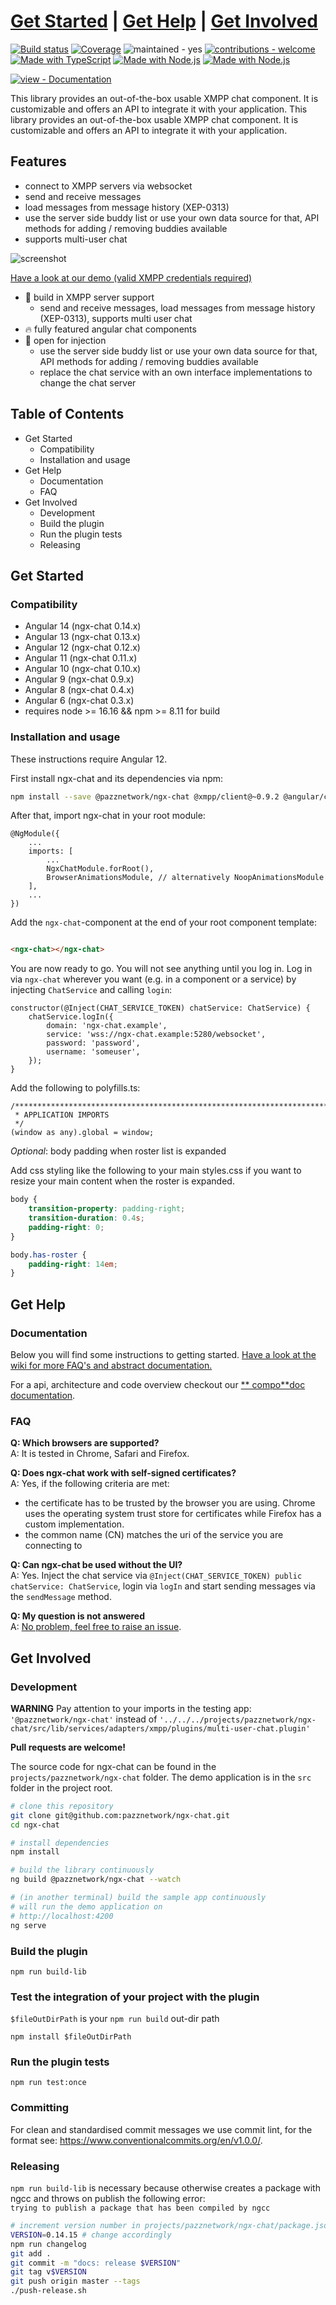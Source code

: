 # [Get Started](https://pazznetwork.github.io/ngx-chat-ghpages/documentation/#get-started) | [Get Help](https://pazznetwork.github.io/ngx-chat-ghpages/documentation/#get-help) | [Get Involved](https://pazznetwork.github.io/ngx-chat-ghpages/documentation/#get-involved)

[![Build status](https://api.travis-ci.com/pazznetwork/ngx-chat.svg?branch=master)](https://travis-ci.com/pazznetwork/ngx-chat) [![Coverage](https://coveralls.io/repos/github/pazznetwork/ngx-chat/badge.svg?branch=master)](https://coveralls.io/github/pazznetwork/ngx-chat) ![maintained - yes](https://img.shields.io/badge/maintained-yes-blue) [![contributions - welcome](https://img.shields.io/badge/contributions-welcome-blue)](https://pazznetwork.github.io/ngx-chat-ghpages/documentation/) [![Made with TypeScript](https://img.shields.io/badge/4-blue?logo=typescript&logoColor=white)](https://typescriptlang.org) [![Made with Node.js](https://img.shields.io/badge/>=10-blue?logo=node.js&logoColor=white)](https://nodejs.org) [![Made with Node.js](https://img.shields.io/badge/12-blue?logo=angular&logoColor=white)](https://angular.io/)

[![view - Documentation](https://img.shields.io/badge/view-Documentation-blue?style=for-the-badge)](https://pazznetwork.github.io/ngx-chat-ghpages/documentation/)

This library provides an out-of-the-box usable XMPP chat component. It is customizable and offers an API to integrate it with your
application.
This library provides an out-of-the-box usable XMPP chat component. It is customizable and offers an API to integrate it with your application.

## Features
* connect to XMPP servers via websocket
* send and receive messages
* load messages from message history (XEP-0313)
* use the server side buddy list or use your own data source for that, API methods for adding / removing buddies available 
* supports multi-user chat

![screenshot](https://user-images.githubusercontent.com/4292951/49931801-f5c3d880-fec7-11e8-8a74-6600ea2cf9b0.png)

[Have a look at our demo (valid XMPP credentials required)](https://pazznetwork.github.io/ngx-chat-ghpages/)

* 🌋 build in XMPP server support
    * send and receive messages, load messages from message history (XEP-0313), supports multi user chat
* 🔥 fully featured angular chat components
* 💉 open for injection
    * use the server side buddy list or use your own data source for that, API methods for adding / removing buddies available
    * replace the chat service with an own interface implementations to change the chat server

## Table of Contents

* Get Started
    * Compatibility
    * Installation and usage
* Get Help
    * Documentation
    * FAQ
* Get Involved
    * Development
    * Build the plugin
    * Run the plugin tests
    * Releasing

## Get Started

### Compatibility

* Angular 14 (ngx-chat 0.14.x)
* Angular 13 (ngx-chat 0.13.x)
* Angular 12 (ngx-chat 0.12.x)
* Angular 11 (ngx-chat 0.11.x)
* Angular 10 (ngx-chat 0.10.x)
* Angular 9 (ngx-chat 0.9.x)
* Angular 8 (ngx-chat 0.4.x)
* Angular 6 (ngx-chat 0.3.x)
* requires node >= 16.16 && npm >= 8.11 for build

### Installation and usage

These instructions require Angular 12.

First install ngx-chat and its dependencies via npm:

```bash
npm install --save @pazznetwork/ngx-chat @xmpp/client@~0.9.2 @angular/cdk@~14.0.5
```

After that, import ngx-chat in your root module:

```
@NgModule({
    ...
    imports: [
        ...
        NgxChatModule.forRoot(),
        BrowserAnimationsModule, // alternatively NoopAnimationsModule 
    ],
    ...
})
```

Add the `ngx-chat`-component at the end of your root component template:

```html

<ngx-chat></ngx-chat>
``` 

You are now ready to go. You will not see anything until you log in. Log in via `ngx-chat` wherever you want (e.g. in a component or a
service)
by injecting `ChatService` and calling `login`:

```
constructor(@Inject(CHAT_SERVICE_TOKEN) chatService: ChatService) {
    chatService.logIn({
        domain: 'ngx-chat.example',
        service: 'wss://ngx-chat.example:5280/websocket',
        password: 'password',
        username: 'someuser',
    });
}
```

Add the following to polyfills.ts:
```
/***************************************************************************************************
 * APPLICATION IMPORTS
 */
(window as any).global = window;
```

*Optional*: body padding when roster list is expanded

Add css styling like the following to your main styles.css if you want to resize your main content when the roster is expanded.

```css
body {
    transition-property: padding-right;
    transition-duration: 0.4s;
    padding-right: 0;
}

body.has-roster {
    padding-right: 14em;
}
```

## Get Help

### Documentation

Below you will find some instructions to getting
started. [Have a look at the wiki for more FAQ's and abstract documentation.](https://github.com/pazznetwork/ngx-chat/wiki)

For a api, architecture and code overview checkout our [**
compo**doc documentation](https://pazznetwork.github.io/ngx-chat-ghpages/documentation/).

### FAQ

**Q: Which browsers are supported?**  
A: It is tested in Chrome, Safari and Firefox.

**Q: Does ngx-chat work with self-signed certificates?**  
A: Yes, if the following criteria are met:

* the certificate has to be trusted by the browser you are using. Chrome uses the operating system trust store for certificates while
  Firefox has a custom implementation.
* the common name (CN) matches the uri of the service you are connecting to

**Q: Can ngx-chat be used without the UI?**  
A: Yes. Inject the chat service via `@Inject(CHAT_SERVICE_TOKEN) public chatService: ChatService`, login via `logIn` and start sending
messages via the `sendMessage` method.

**Q: My question is not answered**  
A: [No problem, feel free to raise an issue](https://github.com/pazznetwork/ngx-chat/issues/new).


## Get Involved

### Development

**WARNING**
Pay attention to your imports in the testing app:
`'@pazznetwork/ngx-chat'` instead
of `'../../../projects/pazznetwork/ngx-chat/src/lib/services/adapters/xmpp/plugins/multi-user-chat.plugin'`

**Pull requests are welcome!**

The source code for ngx-chat can be found in the `projects/pazznetwork/ngx-chat` folder. The demo application is in the `src` folder in the
project root.

```bash
# clone this repository
git clone git@github.com:pazznetwork/ngx-chat.git
cd ngx-chat

# install dependencies
npm install

# build the library continuously
ng build @pazznetwork/ngx-chat --watch

# (in another terminal) build the sample app continuously
# will run the demo application on
# http://localhost:4200
ng serve
```

### Build the plugin

`npm run build-lib`

### Test the integration of your project with the plugin

`$fileOutDirPath` is your `npm run build` out-dir path

`npm install $fileOutDirPath`

### Run the plugin tests

`npm run test:once`

### Committing

For clean and standardised commit messages we use commit lint, for the format see: https://www.conventionalcommits.org/en/v1.0.0/.

### Releasing

`npm run build-lib` is necessary because otherwise creates a package with ngcc and throws on publish the following error:  
`trying to publish a package that has been compiled by ngcc`

```bash
# increment version number in projects/pazznetwork/ngx-chat/package.json
VERSION=0.14.15 # change accordingly
npm run changelog
git add .
git commit -m "docs: release $VERSION"
git tag v$VERSION
git push origin master --tags
./push-release.sh
```
